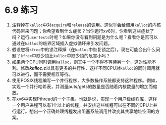 # 6.9 练习

1. 注释掉在`kalloc`中对`acquire`和`release`的调用。这似乎会给调用`kalloc`的内核代码带来问题；你希望看到什么症状？当你运行xv6时，你看到这些症状了吗？运行`usertests`时呢？如果你没有看到问题是为什么呢？看看你是否可以通过在`kalloc`的临界区域插入虚拟循环来引发问题。
2. 假设您将`kfree`中的锁注释掉（在`kalloc`中恢复锁之后）。现在可能会出什么问题？`kfree`中缺少锁比`kalloc`中缺少锁的危害小吗？
3. 如果两个CPU同时调用`kalloc`，则其中一个不得不等待另一个，这对性能不利。修改***kalloc.c***以具有更多的并行性，这样不同CPU对`kalloc`的同时调用就可以进行，而不需要相互等待。
4. 使用POSIX线程编写一个并行程序，大多数操作系统都支持这种程序。例如，实现一个并行哈希表，并测量puts/gets的数量是否随着内核数量的增加而缩放。
5. 在xv6中实现Pthread的一个子集。也就是说，实现一个用户级线程库，这样一个用户进程可以有1个以上的线程，并安排这些线程可以在不同的CPU上并行运行。想出一个正确处理线程发出阻塞系统调用并改变其共享地址空间的方案。

